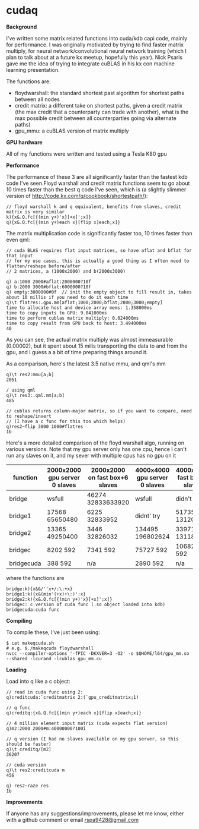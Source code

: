 # cudaq

**Background**

I've written some matrix related functions into cuda/kdb capi code, mainly for performance. I was originally motivated by trying to find faster matrix multiply, for neural network/convolutional neural network training (which I plan to talk about at a future kx meetup, hopefully this year). Nick Psaris gave me the idea of trying to integrate cuBLAS in his kx con machine learning presentation.

The functions are:
* floydwarshall: the standard shortest past algorithm for shortest paths between all nodes
* credit matrix: a different take on shortest paths, given a credit matrix (the max credit that a counterparty can trade with another), what is the max possible credit between all counterparties going via alternate paths)
* gpu_mmu: a cuBLAS version of matrix multiply

**GPU hardware**

All of my functions were written and tested using a Tesla K80 gpu

**Performance**

The performance of these 3 are all significantly faster than the fastest kdb code I've seen.Floyd warshall and credit matrix functions seem to go about 10 times faster than the best q code I've seen, which is (a slightly slimmer version of http://code.kx.com/q/cookbook/shortestpath/):
```
// floyd warshall k and q equivalent, benefits from slaves, credit matrix is very similar   
k){x&.Q.fc[{(min y+)'x}[+x]';x]}
q){x&.Q.fc[{(min y+)each x}[flip x]each;x]}
```
The matrix multiplication code is significantly faster too, 10 times faster than even qml:

```
// cuda BLAS requires flat input matrices, so have aflat and bflat for that input
// for my use cases, this is actually a good thing as I often need to flatten/reshape before/after
// 2 matrices, a (1000x2000) and b(2000x3000) 

q) a:1000 2000#aflat:2000000?10f
q) b:2000 3000#bflat:6000000?10f
q) empty:3000000#0f  // init the empty object to fill result in, takes about 10 millis if you need to do it each time
q)\t flatres:.gpu.mm[aflat;1000;2000;bflat;2000;3000;empty]
time to allocate host and device array mems: 1.358000ms
time to copy inputs to GPU: 9.041000ms
time to perform cublas matrix multiply: 0.024000ms
time to copy result from GPU back to host: 3.494000ms
40
```

As  you can see, the actual matrix multiply was almost immeasurable (0.00002), but it spent about 15 milis transporting the data to and from the gpu, and I guess a a bit of time preparing things around it.

As a comparison, here's the latest 3.5 native mmu, and qml's mm

```
q)\t res2:mmu[a;b]
2051

/ using qml
q)\t res3:.qml.mm[a;b]
485

// cublas returns column-major matrix, so if you want to compare, need to reshape/invert 
// (I have a c func for this too which helps)
q)res2~flip 3000 1000#flatres 
1b
```

Here's a more detailed comparison of the floyd warshall algo, running on various versions. Note that my gpu server only has one cpu, hence I can't run any slaves on it, and my sever with multiple cpus has no gpu on it

| function   | 2000x2000 gpu server 0 slaves | 2000x2000 on fast box+6 slaves | 4000x4000 gpu server 0 slaves | 4000x4000 fast box+6 slaves | 
|------------|-------------------------------|--------------------------------|-------------------------------|-----------------------------| 
| bridge     | wsfull                        | 46274 32833633920              | wsfull                        | didn't try                  | 
| bridge1    | 17568 65650480                | 6225 32833952                  | didnt' try                    | 51735 131203488             | 
| bridge2    | 13365 49250400                | 3446 32826032                  | 134495 196802624              | 33971 131187376             | 
| bridgec    | 8202 592                      | 7341 592                       | 75727 592                     | 106828 592                  | 
| bridgecuda | 388 592                       | n/a                            | 2890 592                      | n/a                         | 

where the functions are
```
bridge:k){x&&/''x+/:\:+x}
bridge1:k){x&(min'(+x)+\:)':x}
bridge2:k){x&.Q.fc[{(min y+)'x}[+x]';x]}
bridgec: c version of cuda func (.so object loaded into kdb)
bridgecuda:cuda func
```

**Compiling**

To compile these, I've just been using:
```
$ cat makeqcuda.sh
# e.g. $./makeqcuda floydwarshall
nvcc --compiler-options '-fPIC -DKXVER=3 -O2' -o $QHOME/l64/gpu_mm.so --shared -lcurand -lcublas gpu_mm.cu
```

**Loading**

Load into q like a c object:
```
// read in cuda func using 2:
q)creditcuda:`creditmatrix 2:(`gpu_creditmatrix;1)

// q func
q)creditq:{x&.Q.fc[{(min y+)each x}[flip x]each;x]}

// 4 million element input matrix (cuda expects flat version)
q)m2:2000 2000#m:40000000?100i

// q version (I had no slaves available on my gpu server, so this should be faster)
q)\t creditq/[m2]
36207

// cuda version
q)\t res2:creditcuda m
456

q) res2~raze res
1b
```

**Improvements**

If anyone has any suggestions/improvements, please let me know, either with a github comment or email rspa9428@gmail.com
